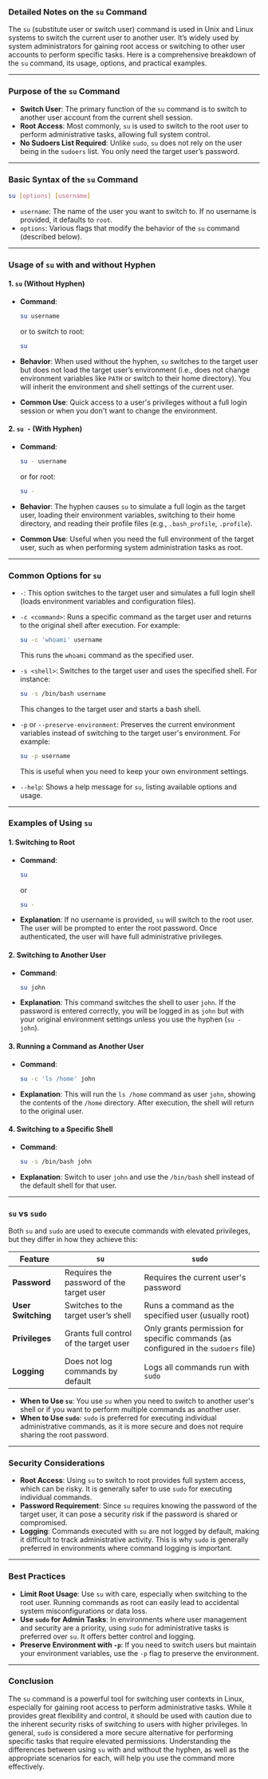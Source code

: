 ### Detailed Notes on the `su` Command

The `su` (substitute user or switch user) command is used in Unix and Linux systems to switch the current user to another user. It’s widely used by system administrators for gaining root access or switching to other user accounts to perform specific tasks. Here is a comprehensive breakdown of the `su` command, its usage, options, and practical examples.

---

### Purpose of the `su` Command

- **Switch User**: The primary function of the `su` command is to switch to another user account from the current shell session.
- **Root Access**: Most commonly, `su` is used to switch to the root user to perform administrative tasks, allowing full system control.
- **No Sudoers List Required**: Unlike `sudo`, `su` does not rely on the user being in the `sudoers` list. You only need the target user’s password.

---

### Basic Syntax of the `su` Command

```bash
su [options] [username]
```

- `username`: The name of the user you want to switch to. If no username is provided, it defaults to `root`.
- `options`: Various flags that modify the behavior of the `su` command (described below).

---

### Usage of `su` with and without Hyphen

#### 1. `su` (Without Hyphen)

- **Command**:
  ```bash
  su username
  ```
  or to switch to root:
  ```bash
  su
  ```
- **Behavior**: When used without the hyphen, `su` switches to the target user but does not load the target user’s environment (i.e., does not change environment variables like `PATH` or switch to their home directory). You will inherit the environment and shell settings of the current user.

- **Common Use**: Quick access to a user's privileges without a full login session or when you don't want to change the environment.

#### 2. `su -` (With Hyphen)

- **Command**:
  ```bash
  su - username
  ```
  or for root:
  ```bash
  su -
  ```
- **Behavior**: The hyphen causes `su` to simulate a full login as the target user, loading their environment variables, switching to their home directory, and reading their profile files (e.g., `.bash_profile`, `.profile`).

- **Common Use**: Useful when you need the full environment of the target user, such as when performing system administration tasks as root.

---

### Common Options for `su`

- `-`: This option switches to the target user and simulates a full login shell (loads environment variables and configuration files).
  
- `-c <command>`: Runs a specific command as the target user and returns to the original shell after execution. For example:
  ```bash
  su -c 'whoami' username
  ```
  This runs the `whoami` command as the specified user.

- `-s <shell>`: Switches to the target user and uses the specified shell. For instance:
  ```bash
  su -s /bin/bash username
  ```
  This changes to the target user and starts a bash shell.

- `-p` or `--preserve-environment`: Preserves the current environment variables instead of switching to the target user's environment. For example:
  ```bash
  su -p username
  ```
  This is useful when you need to keep your own environment settings.

- `--help`: Shows a help message for `su`, listing available options and usage.

---

### Examples of Using `su`

#### 1. Switching to Root

- **Command**:
  ```bash
  su
  ```
  or
  ```bash
  su -
  ```

- **Explanation**: If no username is provided, `su` will switch to the root user. The user will be prompted to enter the root password. Once authenticated, the user will have full administrative privileges.

#### 2. Switching to Another User

- **Command**:
  ```bash
  su john
  ```

- **Explanation**: This command switches the shell to user `john`. If the password is entered correctly, you will be logged in as `john` but with your original environment settings unless you use the hyphen (`su - john`).

#### 3. Running a Command as Another User

- **Command**:
  ```bash
  su -c 'ls /home' john
  ```

- **Explanation**: This will run the `ls /home` command as user `john`, showing the contents of the `/home` directory. After execution, the shell will return to the original user.

#### 4. Switching to a Specific Shell

- **Command**:
  ```bash
  su -s /bin/bash john
  ```

- **Explanation**: Switch to user `john` and use the `/bin/bash` shell instead of the default shell for that user.

---

### `su` vs `sudo`

Both `su` and `sudo` are used to execute commands with elevated privileges, but they differ in how they achieve this:

| Feature | `su` | `sudo` |
|---------|------|--------|
| **Password** | Requires the password of the target user | Requires the current user's password |
| **User Switching** | Switches to the target user’s shell | Runs a command as the specified user (usually root) |
| **Privileges** | Grants full control of the target user | Only grants permission for specific commands (as configured in the `sudoers` file) |
| **Logging** | Does not log commands by default | Logs all commands run with `sudo` |

- **When to Use `su`**: You use `su` when you need to switch to another user's shell or if you want to perform multiple commands as another user. 
- **When to Use `sudo`**: `sudo` is preferred for executing individual administrative commands, as it is more secure and does not require sharing the root password.

---

### Security Considerations

- **Root Access**: Using `su` to switch to root provides full system access, which can be risky. It is generally safer to use `sudo` for executing individual commands.
- **Password Requirement**: Since `su` requires knowing the password of the target user, it can pose a security risk if the password is shared or compromised.
- **Logging**: Commands executed with `su` are not logged by default, making it difficult to track administrative activity. This is why `sudo` is generally preferred in environments where command logging is important.

---

### Best Practices

- **Limit Root Usage**: Use `su` with care, especially when switching to the root user. Running commands as root can easily lead to accidental system misconfigurations or data loss.
- **Use `sudo` for Admin Tasks**: In environments where user management and security are a priority, using `sudo` for administrative tasks is preferred over `su`. It offers better control and logging.
- **Preserve Environment with `-p`**: If you need to switch users but maintain your environment variables, use the `-p` flag to preserve the environment.

---

### Conclusion

The `su` command is a powerful tool for switching user contexts in Linux, especially for gaining root access to perform administrative tasks. While it provides great flexibility and control, it should be used with caution due to the inherent security risks of switching to users with higher privileges. In general, `sudo` is considered a more secure alternative for performing specific tasks that require elevated permissions. Understanding the differences between using `su` with and without the hyphen, as well as the appropriate scenarios for each, will help you use the command more effectively.
